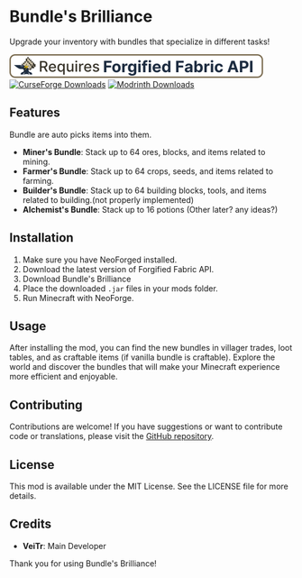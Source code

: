 # Bundle's Brilliance

Upgrade your inventory with bundles that specialize in different tasks!

[![Forgified Fabric API](https://raw.githubusercontent.com/Sinytra/.github/main/badges/forgified-fabric-api/compacter.svg)](https://github.com/Sinytra/ForgifiedFabricAPI)
[![CurseForge Downloads](https://img.shields.io/curseforge/dt/1062250?style=for-the-badge&logo=curseforge&logoColor=%230d0d0d&labelColor=%23f16436&color=%230d0d0d)](https://www.curseforge.com/minecraft/mc-mods/bundles-brilliance)
[![Modrinth Downloads](https://img.shields.io/modrinth/dt/ovly8iPu?style=for-the-badge&logo=modrinth&color=%231bd96a)](https://modrinth.com/mod/bundles-brilliance)

## Features

Bundle are auto picks items into them.

- **Miner's Bundle**: Stack up to 64 ores, blocks, and items related to mining.
- **Farmer's Bundle**: Stack up to 64 crops, seeds, and items related to farming.
- **Builder's Bundle**: Stack up to 64 building blocks, tools, and items related to building.(not properly implemented)
- **Alchemist's Bundle**: Stack up to 16 potions (Other later? any ideas?)

## Installation

1. Make sure you have NeoForged installed.
2. Download the latest version of Forgified Fabric API.
3. Download Bundle's Brilliance
4. Place the downloaded `.jar` files in your mods folder.
5. Run Minecraft with NeoForge.

## Usage

After installing the mod, you can find the new bundles in villager trades, loot tables, and as craftable items (if vanilla bundle is craftable). Explore the world and discover the bundles that will make your Minecraft experience more efficient and enjoyable.

## Contributing

Contributions are welcome! If you have suggestions or want to contribute code or translations, please visit the [GitHub repository](https://github.com/VeiTrr/bundles-brilliance).

## License

This mod is available under the MIT License. See the LICENSE file for more details.

## Credits

- **VeiTr**: Main Developer

Thank you for using Bundle's Brilliance!
